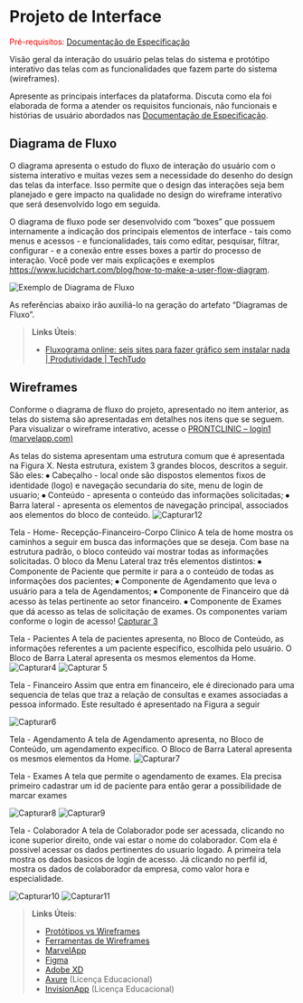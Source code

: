 
# Projeto de Interface

<span style="color:red">Pré-requisitos: <a href="2-Especificação do Projeto.md"> Documentação de Especificação</a></span>

Visão geral da interação do usuário pelas telas do sistema e protótipo interativo das telas com as funcionalidades que fazem parte do sistema (wireframes).

 Apresente as principais interfaces da plataforma. Discuta como ela foi elaborada de forma a atender os requisitos funcionais, não funcionais e histórias de usuário abordados nas <a href="2-Especificação do Projeto.md"> Documentação de Especificação</a>.

## Diagrama de Fluxo

O diagrama apresenta o estudo do fluxo de interação do usuário com o sistema interativo e  muitas vezes sem a necessidade do desenho do design das telas da interface. Isso permite que o design das interações seja bem planejado e gere impacto na qualidade no design do wireframe interativo que será desenvolvido logo em seguida.

O diagrama de fluxo pode ser desenvolvido com “boxes” que possuem internamente a indicação dos principais elementos de interface - tais como menus e acessos - e funcionalidades, tais como editar, pesquisar, filtrar, configurar - e a conexão entre esses boxes a partir do processo de interação. Você pode ver mais explicações e exemplos https://www.lucidchart.com/blog/how-to-make-a-user-flow-diagram.

![Exemplo de Diagrama de Fluxo](img/diagramafluxo2.jpg)

As referências abaixo irão auxiliá-lo na geração do artefato “Diagramas de Fluxo”.

> **Links Úteis**:
> - [Fluxograma online: seis sites para fazer gráfico sem instalar nada | Produtividade | TechTudo](https://www.techtudo.com.br/listas/2019/03/fluxograma-online-seis-sites-para-fazer-grafico-sem-instalar-nada.ghtml)

## Wireframes

Conforme o diagrama de fluxo do projeto, apresentado no item anterior, as telas do sistema são apresentadas em detalhes nos itens que se seguem. Para visualizar o wireframe interativo, acesse o [PRONTCLINIC – login1 (marvelapp.com)](https://marvelapp.com/prototype/9fj13ad/screen/91212877)

As telas do sistema apresentam uma estrutura comum que é apresentada na Figura X. Nesta estrutura, existem 3 grandes blocos, descritos a seguir. São eles:
⦁	Cabeçalho - local onde são dispostos elementos fixos de identidade (logo) e navegação secundaria do site, menu de login de usuario;
⦁	Conteúdo - apresenta o conteúdo das informações solicitadas;
⦁	Barra lateral - apresenta os elementos de navegação principal,  associados aos elementos do bloco de conteúdo.
![Capturar12](https://user-images.githubusercontent.com/114547158/230796602-6fd6d603-7e86-48e0-9f98-f828c1848a5a.PNG)


Tela - Home- Recepção-Financeiro-Corpo Clinico
A tela de home  mostra  os caminhos a seguir em busca das informações que se deseja. 
Com base na estrutura padrão, o bloco conteúdo vai mostrar todas as informações solicitadas. O bloco da Menu Lateral traz três elementos distintos:
⦁	Componente de Paciente que permite ir para a o conteúdo de todas as informações dos pacientes;
⦁	Componente de Agendamento  que leva o usuário para a tela de Agendamentos;
⦁	Componente de Financeiro que dá acesso às telas pertinente ao setor financeiro.
⦁	Componente de Exames que dá acesso as telas de solicitação de exames.
Os componentes variam conforme o login de acesso!
[Capturar 3](https://user-images.githubusercontent.com/114547158/230796664-73364679-0631-4cee-9d9b-99a26e59d695.PNG)


Tela - Pacientes
A tela de pacientes  apresenta, no Bloco de Conteúdo, as informações referentes a um paciente especifico, escolhida pelo usuário. O Bloco de Barra Lateral apresenta os mesmos elementos da Home. 
![Capturar4](https://user-images.githubusercontent.com/114547158/230796682-ed618a3e-d032-49d4-bff7-b46033381d1d.PNG)
![Capturar 5](https://user-images.githubusercontent.com/114547158/230796705-4c12373f-f0a6-4214-a42f-f408b6f1f4c4.PNG)

Tela - Financeiro
Assim que entra em financeiro,  ele é direcionado para uma sequencia de  telas que traz a relação de consultas e exames associadas a pessoa informado. Este resultado é apresentado na Figura a seguir

 ![Capturar6](https://user-images.githubusercontent.com/114547158/230796761-49c57bbb-c1d3-413d-9756-9dfc5b3c029c.PNG)

 Tela - Agendamento
A tela de Agendamento apresenta, no Bloco de Conteúdo, um agendamento expecifico. O Bloco de Barra Lateral apresenta os mesmos elementos da Home. 
![Capturar7](https://user-images.githubusercontent.com/114547158/230796784-a2139b23-e048-433f-bd49-da3949e72c7f.PNG)

Tela - Exames
A tela que permite o agendamento de exames. Ela precisa primeiro cadastrar um id de paciente para então gerar a possibilidade de marcar exames
 
 ![Capturar8](https://user-images.githubusercontent.com/114547158/230796822-a5f4d9ca-b113-4e0a-b315-18c4a836646e.PNG)
![Capturar9](https://user-images.githubusercontent.com/114547158/230796859-5ed654fa-bf3d-4e9b-93de-88e1f8c5ae38.PNG)

Tela - Colaborador
A tela de Colaborador pode ser acessada, clicando no icone superior direito, onde vai estar o nome do colaborador. Com ela é possivel acessar os dados pertinentes do usuario logado. A primeira tela mostra os dados basicos de login de acesso. Já clicando no perfil id, mostra os dados de colaborador da empresa, como valor hora e especialidade.

![Capturar10](https://user-images.githubusercontent.com/114547158/230796880-dce18203-ae47-4539-90fe-d519952889c5.PNG)
![Capturar11](https://user-images.githubusercontent.com/114547158/230796884-cd9f1c7b-49fc-4001-bca4-2f93fa481af8.PNG)



 
> **Links Úteis**:
> - [Protótipos vs Wireframes](https://www.nngroup.com/videos/prototypes-vs-wireframes-ux-projects/)
> - [Ferramentas de Wireframes](https://rockcontent.com/blog/wireframes/)
> - [MarvelApp](https://marvelapp.com/developers/documentation/tutorials/)
> - [Figma](https://www.figma.com/)
> - [Adobe XD](https://www.adobe.com/br/products/xd.html#scroll)
> - [Axure](https://www.axure.com/edu) (Licença Educacional)
> - [InvisionApp](https://www.invisionapp.com/) (Licença Educacional)
